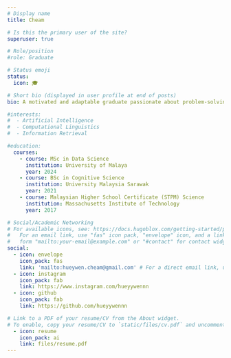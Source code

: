 ```yaml
---
# Display name
title: Cheam

# Is this the primary user of the site?
superuser: true

# Role/position
#role: Graduate

# Status emoji
status:
  icon: 🎓

# Short bio (displayed in user profile at end of posts)
bio: A motivated and adaptable graduate passionate about problem-solving and collaboration and has a positive, can-do attitude.

#interests:
#  - Artificial Intelligence
#  - Computational Linguistics
#  - Information Retrieval

#education:
  courses:
    - course: MSc in Data Science
      institution: University of Malaya
      year: 2024
    - course: BSc in Cognitive Science
      institution: University Malaysia Sarawak
      year: 2021
    - course: Malaysian Higher School Certificate (STPM) Science
      institution: Massachusetts Institute of Technology
      year: 2017

# Social/Academic Networking
# For available icons, see: https://docs.hugoblox.com/getting-started/page-builder/#icons
#   For an email link, use "fas" icon pack, "envelope" icon, and a link in the
#   form "mailto:your-email@example.com" or "#contact" for contact widget.
social:
  - icon: envelope
    icon_pack: fas
    link: 'mailto:hueywen.cheam@gmail.com' # For a direct email link, use "mailto:test@example.org".
  - icon: instagram
    icon_pack: fab
    link: https://www.instagram.com/hueyywennn
  - icon: github
    icon_pack: fab
    link: https://github.com/hueyywennn

# Link to a PDF of your resume/CV from the About widget.
# To enable, copy your resume/CV to `static/files/cv.pdf` and uncomment the lines below.
  - icon: resume
    icon_pack: ai
    link: files/resume.pdf
---
```

